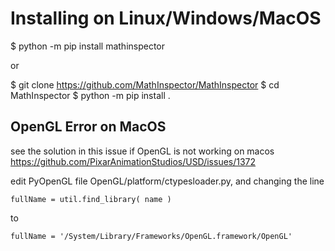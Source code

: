 # Installing on Linux/Windows/MacOS
$ python -m pip install mathinspector

or

$ git clone https://github.com/MathInspector/MathInspector
$ cd MathInspector
$ python -m pip install .

## OpenGL Error on MacOS
see the solution in this issue if OpenGL is not working on macos https://github.com/PixarAnimationStudios/USD/issues/1372

edit PyOpenGL file OpenGL/platform/ctypesloader.py, and changing the line

```fullName = util.find_library( name )```

to

```fullName = '/System/Library/Frameworks/OpenGL.framework/OpenGL'```
